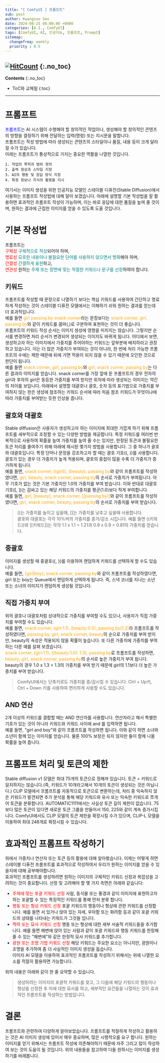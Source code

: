 ```yaml
---
title: "[ ComfyUI ] 프롬프트"
sub: post
author: Kwangsoo Seo
date: 2024-08-25 08:00:00 +0900
categories: [A.I., ComfyUI]
tags: [ComfyUI, AI, 인공지능, 프롬프트, Prompt]
sitemap:
  changefreq: weekly
  priority : 0.5
---
```

[![HitCount](https://hits.dwyl.com/MonosLab/post48.svg?style=flat-square&show=unique)](http://hits.dwyl.com/MonosLab/post48)
{:.no_toc}
---
**Contents**
{:.no_toc}

* ToC와 교체됨
{:toc}  

---

# 프롬프트   
<span style="color:blue">프롬프트</span>는 AI 시스템이 수행해야 할 창의적인 작업이나, 생성해야 할 창의적인 콘텐츠의 방향을 결정하기 위해 전달하는 입력(명령) 또는 지시문을 말합니다.    
프롬프트는 작성 방법에 따라 생성되는 콘텐츠의 스타일이나 품질, 내용 등이 크게 달라 질 수가 있습니다.   
아래는 프롬프트가 통상적으로 가지는 중요한 역활을 나열한 것입니다.   
```   
1. 작업의 목적과 범위 정의   
2. 출력 형상과 스타일 지정   
3. AI의 행동 및 응답 방식 지정   
4. 특정 정보나 지식의 활용을 지시   
 ```   
여기서는 이미지 생성을 위한 인공지능 모델인 스테이블 디퓨전(Stable Diffusion)에서 사용하는 프롬프트 작성법에 대해 알아 보겠습니다. 아래에 설명할 기본 작성법을 잘 활용하면 효과적인 프롬프트 작성이 가능하며, 이는 바로 응답에 대한 품질을 높여 줄 것이며, 원하는 결과에 근접한 이미지를 얻을 수 있도록 도울 것입니다.   

# 기본 작성법   
프롬프트는   
 <span style="color:red">구체성</span> <span style="color:Teal">구체적으로 작성</span>되어야 하며,   
 <span style="color:red">명료성</span> <span style="color:Teal">모호한 내용이나 불필요한 단어를 사용하지 않으면서 명확</span>해야 하며,   
 <span style="color:red">간결성</span> <span style="color:Teal">간결하게 표현</span>하고,   
 <span style="color:red">연관성</span> 원하는 <span style="color:Teal">주제 또는 장면에 맞는 적절한 키워드나 문구를 선정</span>하여야 합니다.   

## 키워드   
프롬프트를 작성할 때 문장으로 나열하기 보다는 핵심 키워드를 사용하여 간단하고 명료하게 작성하는 것이 스테이블 디퓨전 모델에서는 이해하기 쉬워 원하는 결과를 얻는데 더 효과적입니다.   
예를 들면 <span style="color:orange">girl passing by snack corner</span>라는 문장보다는 <span style="color:orange">snack corner, girl, passing by</span>와 같이 키워드를 콤마(,)로 구분하여 표현하는 것이 더 좋습니다.   
프롬프트의 키워드 작성 순서는 이미지 생성에 영향을 미치지는 않습니다. 그렇지만 순서를 변경하면 처리 순서가 변경되어 생성되는 이미지도 바뀌게 됩니다. 어디에서 보면, 생성하고자 하는 이미지에서 가중치를 주어야하는 키워드는 앞부분에 배치하라고 권장하고 있습니다. 이는 더 많은 가중치가 부여되는 것이 아니라, 한 번에 처리 가능한 프롬프트의 수에는 제한 때문에 뒤에 가면 적용이 되지 않을 수 있기 때문에 오인한 것으로 판단이 됩니다.   
예를 들면 <span style="color:orange">snack corner, girl, passing by</span>와 <span style="color:orange">girl, snack corner, passing by</span>는 다른 결과의 이미지를 얻습니다. snack corner를 가장 앞에 둔 프롬프트의 경우 전자의 girl과 후자의 girl은 동등한 가중치를 부여 받지만 위치에 따라 생성되는 이미지는 약간의 차이를 보입니다. 아래에서 설명할 대괄호나 괄호, 숫자 등의 표기법으로 가중치를 부여하지 않는 한은 생성에 참조하는 키워드 순서에 따라 처음 참조 키워드가 무엇이냐에 따라 가중치를 부여받는 듯한 인상을 줍니다.   

## 괄호와 대괄호   
Stable diffusion은 사용자가 생성하고자 하는 이미지에 최대한 가깝게 하기 위해 프롬프트를 세부적으로 조정할 수 있는 다양한 방법을 제공합니다. 특정 키워드를 여러번 반복적으로 사용하여 확률을 높여 가중치를 높여 줄 수는 있지만, 한정된 토큰과 불필요한 토큰 처리를 줄여주기 위해 아래에 제시된 몇가지 방법을 사용합니다. 그 중 하나가 괄호와 대괄호입니다. 특정 단어나 문장을 강조하고자 할 때는 괄호 기호((, ))를 사용합니다. 괄호가 있는 경우 더 가중치가 높게 적용되며, 괄호의 중첩이 많을 수록 더 가중치가 증가하게 됩니다.   
예를 들면, <span style="color:orange">snack corner, ((girl)), (beauty), passing by</span>와 같이 프롬프트를 작성하였다면, <span style="color:orange">girl, beauty, snack corner, passing by</span>의 순서로 가중치가 부여됩니다. 아무 기호가 없는 것은 기본 가중치인 1.0의 가중치를 부여 받습니다. 이와 반대로 대괄호 기호([, ])는 감싸고 있는 해당 키워드의 가중치를 평균(1.0)보다 적게 부여합니다.   
예를 들면, <span style="color:orange">girl, [beauty], snack corner, [[passing by]]</span>와 같이 프롬프트를 작성하였다면, <span style="color:orange">girl, snack corner, beauty, passing by</span>의 순서로 가중치를 부여 받습니다.   
> ()는 가중치를 높이고 싶을때,  []는 가중치를 낮추고 싶을때 사용합니다.   
> 괄호와 대괄호는 각각 10%씩의 가중치를 증가/감소 시킵니다. 예를 들면 ((키워드))와 [[키워드]]는 각각 1.1 x 1.1 = 1.21과 0.9 x 0.9 = 0.81의 가중치를 얻습니다.   
   
## 중괄호   
이미지를 생성할 때 중괄호({, })를 이용하여 랜덤하게 키워드를 선택하게 할 수도 있습니다.   
예를 들면, <span style="color:orange">{girl|boy}, snack corner, passing by</span>와 같이 프롬프트를 작성하였다면, girl 또는 boy는 Queue에서 랜덤하게 선택하게 됩니다. 즉, 스낵 코너를 지나는 소년 또는 소녀의 이미지가 랜덤하게 생성될 것입니다.   

## 직접 가중치 부여   
위의 괄호나 대괄호처럼 상대적으로 가중치를 부여할 수도 있으나, 사용자가 직접 가중치를 부여할 수도 있습니다.   
예를 들면, <span style="color:orange">snack corner, (girl:1.1), (beauty:0.5), passing by(1.2)</span>라 프롬프트를 작성하였다면, <span style="color:orange">passing by, girl, snack corner, beauty</span>의 순으로 가중치를 부여 받지만, beauty의 속성은 적용되지 않을 확률이 높습니다. 또 다른 가중치에 가중치를 부여하는 다른 예를 살펴 보겠습니다.   
<span style="color:orange">snack corner, (girl:1.1), ((beauty:1.0): 1.3), passing by</span>로 프롬프트를 작성하면, <span style="color:orange">beauty, girl, snack corner, passing by</span>의 순서로 높은 가중치가 부여 됩니다. beauty의 경우 1.0 x 1.3 = 1.3의 가중치를 부여 받기 때문에 girl의 1.1보다 더 높은 가중치를 부여 받습니다.   
> ComfyUI에서는 단축키로도 가중치를 증/감시킬 수 있습니다. Ctrl + Up키, Ctrl + Down 키를 사용하여 편리하게 사용할 수도 있습니다.   

## AND 연산   
2개 이상의 키워드를 결합할 때는 AND 연산자를 사용합니다. 연산자라고 해서 특별한 기호가 있는 것이 아니라 키워드와 키워드 사이에 and 를 입력하면 됩니다.   
예를 들면, "girl and boy"와 같이 프롬프트를 작성하면 됩니다. 이와 같이 하면 소녀와 소년이 함께 있는 이미지를 얻습니다. 물론 100% 보장은 되지 않지만 둘이 함께 나올 확률을 높여 줍니다.   

# 프롬프트 처리 및 토큰의 제한   
Stable diffusion v1 모델은 최대 75개의 토큰으로 정해져 있습니다. 토큰 = 키워드로 일치하지는 않습니다.(즉, 키워드가 10개라고해서 10개의 토큰이 생성되는 것은 아닙니다.) CLIP 모델에서 프롬프트를 자동적으로 토큰으로 변환하는데, 처리 중 익숙하지 않은 키워드가 발견되면 추가 분석을 통해 해당 키워드와 유사 또는 익숙한 키워드로 쪼개어 토큰을 분류합니다. AUTOMATIC1111에서는 사실상 토큰 길이 제한이 없습니다. 75보다 많은 토큰이 있다면 새로운 토큰 그룹을 만들어서 150, 225와 같이 계속 증가시킵니다. ComfyUI에서도 CLIP 모델의 토큰 제한을 확장시킬 수가 있으며, CLIP-L 모델을 이용하여 최대 248개로 확장시킬 수 있습니다.   

# 효과적인 프롬프트 작성하기   
위에서 가중치나 연산자 또는 토큰 등의 활용에 대해 알아봤습니다. 이제는 어떻게 하면 스테이블 디퓨전 프롬프트를 효과적으로 작성하여서 우리가 원하는 이미지를 얻을 수 있을지에 대해 공부해야합니다.   
효과적인 프롬프트를 생성하려면 원하는 이미지의 구체적인 키워드 선정과 복잡성을 고려하는 것이 중요합니다. 선정 및 고려해야 할 몇 가지 측면은 아래와 같습니다:   
* <span style="color:red">주제에 맞는 포괄 키워드 선정</span> 사람, 동식물 또는 풍경과 같이 이미지에 표현하고자 하는 포괄할 수 있는 특징적인 키워드를 통해 먼저 분류 합니다.    
* <span style="color:red">행동 또는 형상 키워드 선정</span> 포괄 키워드의 행동이나 형상에 관한 키워드를 선정합니다. 예를 들면 서 있거나 앉아 있는 자세, 우아함 또는 화려함 등과 같이 포괄 키워드의 상태를 나타내는 키워드가 그것들 입니다.   
* <span style="color:red">맥락 또는 묘사 키워드 선정</span> 행동 또는 형상에 대한 세부 서술적 키워드들을 추가합니다. 예를 들면 해변에 앉아 있는 사람과 같이 포괄 키워드와 행동 키워드를 한정해 줄 수 있는 "해변에"와 같은 한정적 묘사 키워드를 추가합니다.   
* <span style="color:red">광원 또는 조명 기법 키워드 선정</span> 해당 키워드는 주요한 요소는 아니지만, 광원이나 조명을 추가하여 좀 더 사실적인 이미지 생성을 돕습니다.   
이미지 AI 모델을 이용하여 효과적인 프롬프트를 작성하기 위해서는 위에 나열한 요소를 적절히 활용하면 가능합니다.   

위의 내용은 아래와 같이 한 줄 요약할 수 있습니다.   
> 생성하려는 이미지의 포괄적 키워드를 찾고, 그 다음에 해당 키워드의 행동이나 형상을 선정한 후 이에 대한 묘사를 하고, 세부적인 요건들을 나열하는 것이 효과적인 프롬프트를 작성하는 방법입니다.   

# 결론   
프롬프트와 관련하여 다양하게 알아보았습니다. 프롬프트를 적절하게 작성하고 활용하는 것은 AI 이미지 생성에 있어서 매우 중요하며, 많은 시행착오를 요구 합니다. 원하는 이미지를 얻기 위해서는 프롬프트 작성에 의존해야하기 때문에 자주 그리고 많이 작성하여 보는 것이 도움이 될 것입니다. 위의 내용들을 참고하여 다들 원하시는 이미지를 생성하기를 바래봅니다.    